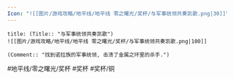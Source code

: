 ```yaml
---
Icon: "![[图片/游戏攻略/地平线/地平线 零之曙光/奖杯/与军事统领共奏凯歌.png|30]]"
---
```

```ad-common-bronze-trophy
title: (Title:: "与军事统领共奏凯歌")
![[图片/游戏攻略/地平线/地平线 零之曙光/奖杯/与军事统领共奏凯歌.png|100]]

(Comment:: "找到诺拉族的军事统领, 击溃了金属之环里的杀手.")
```

#地平线/零之曙光/奖杯 #奖杯 #奖杯/铜
